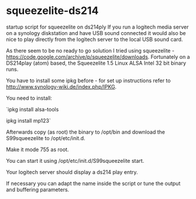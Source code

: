 # squeezelite-ds214
startup script for squeezelite on ds214ply
If you run a logitech media server on a synology diskstation and have USB sound connected 
it would also be nice to play directly from the logitech server to the local USB sound card.

As there seem to be no ready to go solution I tried using squeezelite -https://code.google.com/archive/p/squeezelite/downloads.
Fortunately on a DS214play (atom) based, the Squeezelite 1.5 Linux ALSA Intel 32 bit binary runs.

You have to install some ipkg before - for set up instructions refer to http://www.synology-wiki.de/index.php/IPKG.

You need to install:

`ipkg install alsa-tools

ipkg install mp123`

Afterwards copy (as root) the binary to /opt/bin and download the S99squeezelite to /opt/etc/init.d.

Make it mode 755 as root.

You can start it using /opt/etc/init.d/S99squeezelite start.

Your logitech server should display a ds214 play entry.

If necessary you can adapt the name inside the script or tune the output and buffering parameters.
